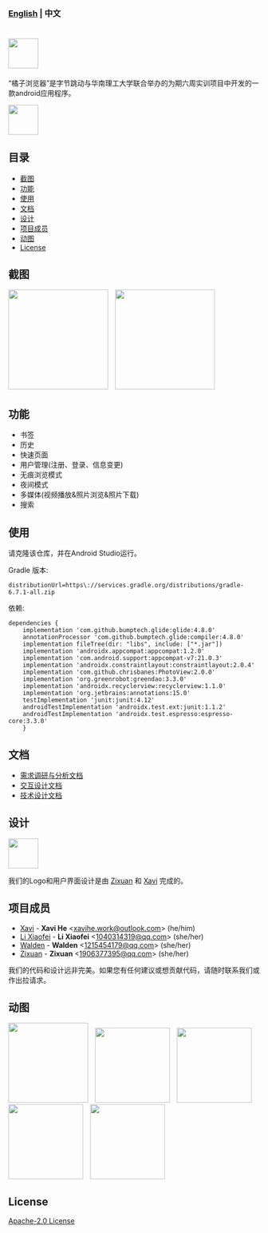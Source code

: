 ### [English](https://github.com/HeXavi8/Orange-Browser) | 中文
# <img src='../images/title.png' height='60'/>

“橘子浏览器”是字节跳动与华南理工大学联合举办的为期六周实训项目中开发的一款android应用程序。

<img src='../images/unity.png' height='60'/>


## 目录
* [截图](#Snapshots)
* [功能](#Functions)
* [使用](#Usage)
* [文档](#Documentations)
* [设计](#Design)
* [项目成员](#Project_Members)
* [动图](#Gifs)
* [License](#License)


## 截图 <a name="Snapshots"></a>

<img src='../images/home_light.png' width='200'/>&emsp;<img src='../images/home_dark.png' width='200'/>

## 功能 <a name="Functions"></a>

* 书签
* 历史
* 快速页面
* 用户管理(注册、登录、信息变更)
* 无痕浏览模式
* 夜间模式
* 多媒体(视频播放&照片浏览&照片下载)
* 搜索

## 使用 <a name="Usage"></a>

请克隆该仓库，并在Android Studio运行。

Gradle 版本:
```
distributionUrl=https\://services.gradle.org/distributions/gradle-6.7.1-all.zip
```
依赖:
```
dependencies {
    implementation 'com.github.bumptech.glide:glide:4.8.0'
    annotationProcessor 'com.github.bumptech.glide:compiler:4.8.0'
    implementation fileTree(dir: "libs", include: ["*.jar"])
    implementation 'androidx.appcompat:appcompat:1.2.0'
    implementation 'com.android.support:appcompat-v7:21.0.3'
    implementation 'androidx.constraintlayout:constraintlayout:2.0.4'
    implementation 'com.github.chrisbanes:PhotoView:2.0.0'
    implementation 'org.greenrobot:greendao:3.3.0'
    implementation 'androidx.recyclerview:recyclerview:1.1.0'
    implementation 'org.jetbrains:annotations:15.0'
    testImplementation 'junit:junit:4.12'
    androidTestImplementation 'androidx.test.ext:junit:1.1.2'
    androidTestImplementation 'androidx.test.espresso:espresso-core:3.3.0'
    }
```

## 文档 <a name="Documentations"></a>
* [需求调研与分析文档](https://gmja06lqlv.feishu.cn/docs/doccnHKdKTbgC3bJ3vR0YWX3pdh#)
* [交互设计文档](https://gmja06lqlv.feishu.cn/docs/doccnL7AnOJU59VLdlAdy6n4DXc#)
* [技术设计文档](https://gmja06lqlv.feishu.cn/docs/doccnA3Ya4Bk4qzcJY2D772wJcb#)

## 设计 <a name="Design"></a>

<img src='../images/logo_text.png' height='60'/>

我们的Logo和用户界面设计是由 [Zixuan](https://github.com/coddlly) 和 [Xavi](https://github.com/HeXavi8) 完成的。

## 项目成员 <a name="Project_Members"></a>

- [Xavi](https://github.com/HeXavi8) - **Xavi He** &lt;xavihe.work@outlook.com&gt; (he/him)
- [Li Xiaofei](https://github.com/Makka-Pakka111) - **Li Xiaofei** &lt;1040314319@qq.com&gt; (she/her)
- [Walden](https://github.com/Aoliao-w) - **Walden** &lt;1215454179@qq.com&gt; (she/her)
- [Zixuan](https://github.com/coddlly) - **Zixuan** &lt;1906377395@qq.com&gt; (she/her)

我们的代码和设计远非完美。如果您有任何建议或想贡献代码，请随时联系我们或作出拉请求。 </br>

## 动图
<img src='../images/splash.gif' width='160'/>&emsp;<img src='../images/search.gif' width='150'/>&emsp;<img src='../images/history_bookmark.gif' width='150'/>&emsp;<img src='../images/quick_page.gif' width='150'/>&emsp;<img src='../images/dark_mode.gif' width='150'/>

## License <a name="License"></a>
[Apache-2.0 License](./LICENSE)
